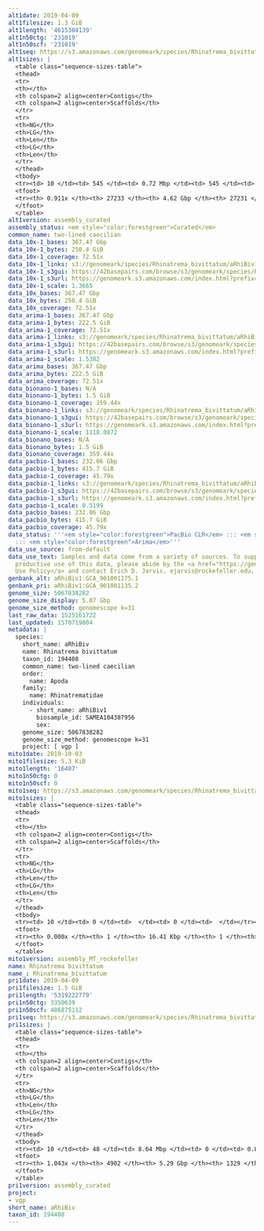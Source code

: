 ```yaml
---
alt1date: 2019-04-09
alt1filesize: 1.3 GiB
alt1length: '4615304139'
alt1n50ctg: '231019'
alt1n50scf: '231019'
alt1seq: https://s3.amazonaws.com/genomeark/species/Rhinatrema_bivittatum/aRhiBiv1/assembly_curated/aRhiBiv1.alt.cur.20190409.fasta.gz
alt1sizes: |
  <table class="sequence-sizes-table">
  <thead>
  <tr>
  <th></th>
  <th colspan=2 align=center>Contigs</th>
  <th colspan=2 align=center>Scaffolds</th>
  </tr>
  <tr>
  <th>NG</th>
  <th>LG</th>
  <th>Len</th>
  <th>LG</th>
  <th>Len</th>
  </tr>
  </thead>
  <tbody>
  <tr><td> 10 </td><td> 545 </td><td> 0.72 Mbp </td><td> 545 </td><td> 0.72 Mbp </td></tr><tr><td> 20 </td><td> 1391 </td><td> 0.51 Mbp </td><td> 1391 </td><td> 0.51 Mbp </td></tr><tr><td> 30 </td><td> 2523 </td><td> 392.37 Kbp </td><td> 2523 </td><td> 392.37 Kbp </td></tr><tr><td> 40 </td><td> 4006 </td><td> 299.18 Kbp </td><td> 4006 </td><td> 299.18 Kbp </td></tr><tr style="background-color:#cccccc;"><td> 50 </td><td> 5940 </td><td> 231.02 Kbp </td><td> 5940 </td><td> 231.02 Kbp </td></tr><tr><td> 60 </td><td> 8452 </td><td> 176.28 Kbp </td><td> 8452 </td><td> 176.28 Kbp </td></tr><tr><td> 70 </td><td> 11779 </td><td> 131.49 Kbp </td><td> 11779 </td><td> 131.49 Kbp </td></tr><tr><td> 80 </td><td> 16417 </td><td> 89.74 Kbp </td><td> 16417 </td><td> 89.74 Kbp </td></tr><tr><td> 90 </td><td> 24732 </td><td> 32.97 Kbp </td><td> 24732 </td><td> 32.97 Kbp </td></tr><tr><td> 100 </td><td> 0 </td><td>  </td><td> 0 </td><td>  </td></tr></tbody>
  <tfoot>
  <tr><th> 0.911x </th><th> 27233 </th><th> 4.62 Gbp </th><th> 27231 </th><th> 4.62 Gbp </th></tr>
  </tfoot>
  </table>
alt1version: assembly_curated
assembly_status: <em style="color:forestgreen">Curated</em>
common_name: two-lined caecilian
data_10x-1_bases: 367.47 Gbp
data_10x-1_bytes: 250.4 GiB
data_10x-1_coverage: 72.51x
data_10x-1_links: s3://genomeark/species/Rhinatrema_bivittatum/aRhiBiv1/genomic_data/10x/<br>
data_10x-1_s3gui: https://42basepairs.com/browse/s3/genomeark/species/Rhinatrema_bivittatum/aRhiBiv1/genomic_data/10x/
data_10x-1_s3url: https://genomeark.s3.amazonaws.com/index.html?prefix=species/Rhinatrema_bivittatum/aRhiBiv1/genomic_data/10x/
data_10x-1_scale: 1.3665
data_10x_bases: 367.47 Gbp
data_10x_bytes: 250.4 GiB
data_10x_coverage: 72.51x
data_arima-1_bases: 367.47 Gbp
data_arima-1_bytes: 222.5 GiB
data_arima-1_coverage: 72.51x
data_arima-1_links: s3://genomeark/species/Rhinatrema_bivittatum/aRhiBiv1/genomic_data/arima/<br>
data_arima-1_s3gui: https://42basepairs.com/browse/s3/genomeark/species/Rhinatrema_bivittatum/aRhiBiv1/genomic_data/arima/
data_arima-1_s3url: https://genomeark.s3.amazonaws.com/index.html?prefix=species/Rhinatrema_bivittatum/aRhiBiv1/genomic_data/arima/
data_arima-1_scale: 1.5382
data_arima_bases: 367.47 Gbp
data_arima_bytes: 222.5 GiB
data_arima_coverage: 72.51x
data_bionano-1_bases: N/A
data_bionano-1_bytes: 1.5 GiB
data_bionano-1_coverage: 359.44x
data_bionano-1_links: s3://genomeark/species/Rhinatrema_bivittatum/aRhiBiv1/genomic_data/bionano/<br>
data_bionano-1_s3gui: https://42basepairs.com/browse/s3/genomeark/species/Rhinatrema_bivittatum/aRhiBiv1/genomic_data/bionano/
data_bionano-1_s3url: https://genomeark.s3.amazonaws.com/index.html?prefix=species/Rhinatrema_bivittatum/aRhiBiv1/genomic_data/bionano/
data_bionano-1_scale: 1118.0872
data_bionano_bases: N/A
data_bionano_bytes: 1.5 GiB
data_bionano_coverage: 359.44x
data_pacbio-1_bases: 232.06 Gbp
data_pacbio-1_bytes: 415.7 GiB
data_pacbio-1_coverage: 45.79x
data_pacbio-1_links: s3://genomeark/species/Rhinatrema_bivittatum/aRhiBiv1/genomic_data/pacbio/<br>
data_pacbio-1_s3gui: https://42basepairs.com/browse/s3/genomeark/species/Rhinatrema_bivittatum/aRhiBiv1/genomic_data/pacbio/
data_pacbio-1_s3url: https://genomeark.s3.amazonaws.com/index.html?prefix=species/Rhinatrema_bivittatum/aRhiBiv1/genomic_data/pacbio/
data_pacbio-1_scale: 0.5199
data_pacbio_bases: 232.06 Gbp
data_pacbio_bytes: 415.7 GiB
data_pacbio_coverage: 45.79x
data_status: '''<em style="color:forestgreen">PacBio CLR</em> ::: <em style="color:forestgreen">10x</em>
  ::: <em style="color:forestgreen">Arima</em>'''
data_use_source: from-default
data_use_text: Samples and data come from a variety of sources. To support fair and
  productive use of this data, please abide by the <a href="https://genome10k.soe.ucsc.edu/data-use-policies/">Data
  Use Policy</a> and contact Erich D. Jarvis, ejarvis@rockefeller.edu, with any questions.
genbank_alt: aRhiBiv1:GCA_901001175.1
genbank_pri: aRhiBiv1:GCA_901001135.2
genome_size: 5067838282
genome_size_display: 5.07 Gbp
genome_size_method: genomescope k=31
last_raw_data: 1525161722
last_updated: 1570719804
metadata: |
  species:
    short_name: aRhiBiv
    name: Rhinatrema bivittatum
    taxon_id: 194408
    common_name: two-lined caecilian
    order:
      name: Apoda
    family:
      name: Rhinatrematidae
    individuals:
      - short_name: aRhiBiv1
        biosample_id: SAMEA104387956
        sex:
    genome_size: 5067838282
    genome_size_method: genomescope k=31
    project: [ vgp ]
mito1date: 2019-10-03
mito1filesize: 5.3 KiB
mito1length: '16407'
mito1n50ctg: 0
mito1n50scf: 0
mito1seq: https://s3.amazonaws.com/genomeark/species/Rhinatrema_bivittatum/aRhiBiv1/assembly_MT_rockefeller/aRhiBiv1.MT.20191003.fasta.gz
mito1sizes: |
  <table class="sequence-sizes-table">
  <thead>
  <tr>
  <th></th>
  <th colspan=2 align=center>Contigs</th>
  <th colspan=2 align=center>Scaffolds</th>
  </tr>
  <tr>
  <th>NG</th>
  <th>LG</th>
  <th>Len</th>
  <th>LG</th>
  <th>Len</th>
  </tr>
  </thead>
  <tbody>
  <tr><td> 10 </td><td> 0 </td><td>  </td><td> 0 </td><td>  </td></tr><tr><td> 20 </td><td> 0 </td><td>  </td><td> 0 </td><td>  </td></tr><tr><td> 30 </td><td> 0 </td><td>  </td><td> 0 </td><td>  </td></tr><tr><td> 40 </td><td> 0 </td><td>  </td><td> 0 </td><td>  </td></tr><tr style="background-color:#cccccc;"><td> 50 </td><td> 0 </td><td style="background-color:#ff8888;">  </td><td> 0 </td><td style="background-color:#ff8888;">  </td></tr><tr><td> 60 </td><td> 0 </td><td>  </td><td> 0 </td><td>  </td></tr><tr><td> 70 </td><td> 0 </td><td>  </td><td> 0 </td><td>  </td></tr><tr><td> 80 </td><td> 0 </td><td>  </td><td> 0 </td><td>  </td></tr><tr><td> 90 </td><td> 0 </td><td>  </td><td> 0 </td><td>  </td></tr><tr><td> 100 </td><td> 0 </td><td>  </td><td> 0 </td><td>  </td></tr></tbody>
  <tfoot>
  <tr><th> 0.000x </th><th> 1 </th><th> 16.41 Kbp </th><th> 1 </th><th> 16.41 Kbp </th></tr>
  </tfoot>
  </table>
mito1version: assembly_MT_rockefeller
name: Rhinatrema bivittatum
name_: Rhinatrema_bivittatum
pri1date: 2019-04-09
pri1filesize: 1.5 GiB
pri1length: '5319222779'
pri1n50ctg: 3350639
pri1n50scf: 486875112
pri1seq: https://s3.amazonaws.com/genomeark/species/Rhinatrema_bivittatum/aRhiBiv1/assembly_curated/aRhiBiv1.pri.cur.20190409.fasta.gz
pri1sizes: |
  <table class="sequence-sizes-table">
  <thead>
  <tr>
  <th></th>
  <th colspan=2 align=center>Contigs</th>
  <th colspan=2 align=center>Scaffolds</th>
  </tr>
  <tr>
  <th>NG</th>
  <th>LG</th>
  <th>Len</th>
  <th>LG</th>
  <th>Len</th>
  </tr>
  </thead>
  <tbody>
  <tr><td> 10 </td><td> 48 </td><td> 8.64 Mbp </td><td> 0 </td><td> 0.84 Gbp </td></tr><tr><td> 20 </td><td> 117 </td><td> 6.48 Mbp </td><td> 1 </td><td> 0.83 Gbp </td></tr><tr><td> 30 </td><td> 206 </td><td> 5.07 Mbp </td><td> 1 </td><td> 0.83 Gbp </td></tr><tr><td> 40 </td><td> 318 </td><td> 4.08 Mbp </td><td> 2 </td><td> 0.60 Gbp </td></tr><tr style="background-color:#cccccc;"><td> 50 </td><td> 455 </td><td style="background-color:#88ff88;"> 3.35 Mbp </td><td> 3 </td><td style="background-color:#88ff88;"> 486.88 Mbp </td></tr><tr><td> 60 </td><td> 623 </td><td> 2.70 Mbp </td><td> 4 </td><td> 387.03 Mbp </td></tr><tr><td> 70 </td><td> 838 </td><td> 2.05 Mbp </td><td> 6 </td><td> 313.51 Mbp </td></tr><tr><td> 80 </td><td> 1128 </td><td> 1.49 Mbp </td><td> 7 </td><td> 277.53 Mbp </td></tr><tr><td> 90 </td><td> 1560 </td><td> 0.89 Mbp </td><td> 10 </td><td> 103.41 Mbp </td></tr><tr><td> 100 </td><td> 2556 </td><td> 254.22 Kbp </td><td> 16 </td><td> 63.94 Mbp </td></tr></tbody>
  <tfoot>
  <tr><th> 1.043x </th><th> 4902 </th><th> 5.29 Gbp </th><th> 1329 </th><th> 5.32 Gbp </th></tr>
  </tfoot>
  </table>
pri1version: assembly_curated
project:
- vgp
short_name: aRhiBiv
taxon_id: 194408
---
```

